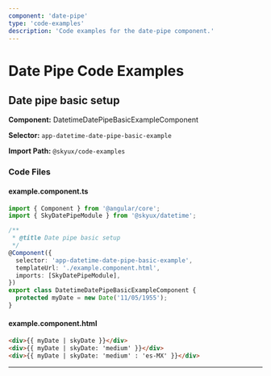 ```yaml
---
component: 'date-pipe'
type: 'code-examples'
description: 'Code examples for the date-pipe component.'
---
```


# Date Pipe Code Examples

## Date pipe basic setup

**Component:** DatetimeDatePipeBasicExampleComponent

**Selector:** `app-datetime-date-pipe-basic-example`

**Import Path:** `@skyux/code-examples`

### Code Files

#### example.component.ts

```typescript
import { Component } from '@angular/core';
import { SkyDatePipeModule } from '@skyux/datetime';

/**
 * @title Date pipe basic setup
 */
@Component({
  selector: 'app-datetime-date-pipe-basic-example',
  templateUrl: './example.component.html',
  imports: [SkyDatePipeModule],
})
export class DatetimeDatePipeBasicExampleComponent {
  protected myDate = new Date('11/05/1955');
}

```

#### example.component.html

```html
<div>{{ myDate | skyDate }}</div>
<div>{{ myDate | skyDate: 'medium' }}</div>
<div>{{ myDate | skyDate: 'medium' : 'es-MX' }}</div>

```

---